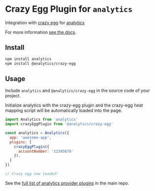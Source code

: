 # Crazy Egg Plugin for `analytics`

Integration with [crazy egg](https://www.crazyegg.com/) for [analytics](https://www.npmjs.com/package/analytics)

For more information [see the docs](https://getanalytics.io/plugins/crazyegg/).

## Install

```bash
npm install analytics
npm install @analytics/crazy-egg
```

## Usage

Include `analytics` and `@analytics/crazy-egg` in the source code of your project.

Initialize analytics with the crazy-egg plugin and the crazy-egg heat mapping script will be automatically loaded into the page.

```js
import Analytics from 'analytics'
import crazyEggPlugin from '@analytics/crazy-egg'

const analytics = Analytics({
  app: 'awesome-app',
  plugins: [
    crazyEggPlugin({
      accountNumber: '12345678'
    }),
  ]
})

// Crazy egg now loaded!
```

See the [full list of analytics provider plugins](https://getanalytics.io/plugins/) in the main repo.

